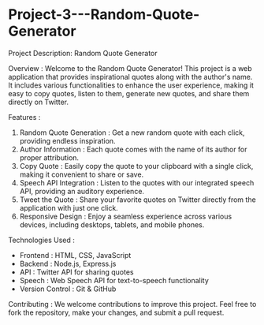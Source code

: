# Project-3---Random-Quote-Generator
Project Description: Random Quote Generator

Overview : 
Welcome to the Random Quote Generator! This project is a web application that provides inspirational quotes along with the author's name. It includes various functionalities to enhance the user experience, making it easy to copy quotes, listen to them, generate new quotes, and share them directly on Twitter.

Features :
1. Random Quote Generation  : Get a new random quote with each click, providing endless inspiration.
2. Author Information       : Each quote comes with the name of its author for proper attribution.
3. Copy Quote               : Easily copy the quote to your clipboard with a single click, making it convenient to share or save.
4. Speech API Integration   : Listen to the quotes with our integrated speech API, providing an auditory experience.
5. Tweet the Quote          : Share your favorite quotes on Twitter directly from the application with just one click.
6. Responsive Design        : Enjoy a seamless experience across various devices, including desktops, tablets, and mobile phones.

Technologies Used :
* Frontend         : HTML, CSS, JavaScript
* Backend          : Node.js, Express.js
* API              : Twitter API for sharing quotes
* Speech           : Web Speech API for text-to-speech functionality
* Version Control  : Git & GitHub
  
Contributing :
We welcome contributions to improve this project. Feel free to fork the repository, make your changes, and submit a pull request.
